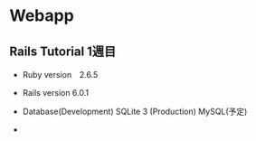 # Webapp

## Rails Tutorial 1週目

* Ruby version　2.6.5

* Rails version 6.0.1

* Database(Development) SQLite 3
          (Production)  MySQL(予定)
* 
